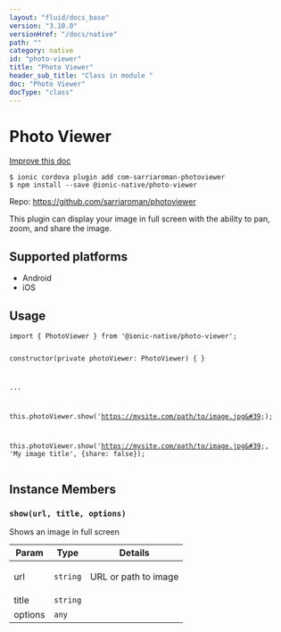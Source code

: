 ```yaml
---
layout: "fluid/docs_base"
version: "3.10.0"
versionHref: "/docs/native"
path: ""
category: native
id: "photo-viewer"
title: "Photo Viewer"
header_sub_title: "Class in module "
doc: "Photo Viewer"
docType: "class"
---
```


<h1 class="api-title">Photo Viewer</h1>

<a class="improve-v2-docs" href="http://github.com/driftyco/ionic-native/edit/master/src/@ionic-native/plugins/photo-viewer/index.ts#L1">
  Improve this doc
</a>






<pre><code class="nohighlight">$ ionic cordova plugin add com-sarriaroman-photoviewer
$ npm install --save @ionic-native/photo-viewer
</code></pre>
<p>Repo:
  <a href="https://github.com/sarriaroman/photoviewer">
    https://github.com/sarriaroman/photoviewer
  </a>
</p>


<p>This plugin can display your image in full screen with the ability to pan, zoom, and share the image.</p>




<h2>Supported platforms</h2>
<ul>
  <li>Android</li><li>iOS</li>
</ul>






<h2>Usage</h2>
<pre><code class="lang-typescript">import { PhotoViewer } from &#39;@ionic-native/photo-viewer&#39;;

constructor(private photoViewer: PhotoViewer) { }

...

this.photoViewer.show(&#39;https://mysite.com/path/to/image.jpg&#39;);

this.photoViewer.show(&#39;https://mysite.com/path/to/image.jpg&#39;, &#39;My image title&#39;, {share: false});
</code></pre>








<h2>Instance Members</h2>
<h3><a class="anchor" name="show" href="#show"></a><code>show(url,&nbsp;title,&nbsp;options)</code></h3>




Shows an image in full screen
<table class="table param-table" style="margin:0;">
  <thead>
  <tr>
    <th>Param</th>
    <th>Type</th>
    <th>Details</th>
  </tr>
  </thead>
  <tbody>
  <tr>
    <td>
      url</td>
    <td>
      <code>string</code>
    </td>
    <td>
      <p>URL or path to image</p>
</td>
  </tr>
  
  <tr>
    <td>
      title</td>
    <td>
      <code>string</code>
    </td>
    <td>
      </td>
  </tr>
  
  <tr>
    <td>
      options</td>
    <td>
      <code>any</code>
    </td>
    <td>
      </td>
  </tr>
  </tbody>
</table>







